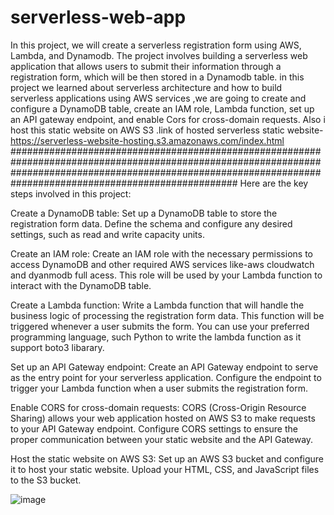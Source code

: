 # serverless-web-app
In this project, we will create a serverless registration form using AWS, Lambda, and Dynamodb. The project involves building a serverless web application that allows users to submit their information through a registration form, which will be then stored in a Dynamodb table.
in this project we learned about  serverless architecture and how to build serverless applications using AWS services ,we are going  to create and configure a DynamoDB table, create an IAM role, Lambda function, set up an API gateway endpoint, and enable Cors for cross-domain requests.
Also i host this static website on AWS S3 .link of hosted serverless static website- https://serverless-website-hosting.s3.amazonaws.com/index.html
#################################################################################################################################################################################################################
Here are the key steps involved in this project:

Create a DynamoDB table: Set up a DynamoDB table to store the registration form data. Define the schema and configure any desired settings, such as read and write capacity units.

Create an IAM role: Create an IAM role with the necessary permissions to access DynamoDB and other required AWS services like-aws cloudwatch and dyanmodb full acess. This role will be used by your Lambda function to interact with the DynamoDB table.

Create a Lambda function: Write a Lambda function that will handle the business logic of processing the registration form data. This function will be triggered whenever a user submits the form. You can use your preferred programming language, such  Python to write the lambda function as it support boto3 libarary.

Set up an API Gateway endpoint: Create an API Gateway endpoint to serve as the entry point for your serverless application. Configure the endpoint to trigger your Lambda function when a user submits the registration form.

Enable CORS for cross-domain requests: CORS (Cross-Origin Resource Sharing) allows your web application hosted on AWS S3 to make requests to your API Gateway endpoint. Configure CORS settings to ensure the proper communication between your static website and the API Gateway.

Host the static website on AWS S3: Set up an AWS S3 bucket and configure it to host your static website. Upload your HTML, CSS, and JavaScript files to the S3 bucket.


![image](https://github.com/gautam99vishwa/serverless-web-app/assets/103621752/b86d31e6-5868-4ede-8ec8-4b4d9758e40d)
